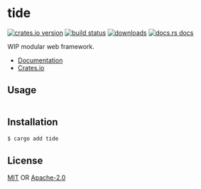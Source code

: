 # tide
[![crates.io version][1]][2] [![build status][3]][4]
[![downloads][5]][6] [![docs.rs docs][7]][8]

WIP modular web framework.

- [Documentation][8]
- [Crates.io][2]

## Usage
```txt
```

## Installation
```sh
$ cargo add tide
```

## License
[MIT](./LICENSE-MIT) OR [Apache-2.0](./LICENSE-APACHE)

[1]: https://img.shields.io/crates/v/tide.svg?style=flat-square
[2]: https://crates.io/crates/tide
[3]: https://img.shields.io/travis/yoshuawuyts/tide.svg?style=flat-square
[4]: https://travis-ci.org/yoshuawuyts/tide
[5]: https://img.shields.io/crates/d/tide.svg?style=flat-square
[6]: https://crates.io/crates/tide
[7]: https://img.shields.io/badge/docs-latest-blue.svg?style=flat-square
[8]: https://docs.rs/tide
